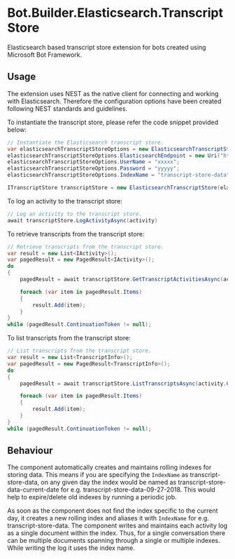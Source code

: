 ﻿# Bot.Builder.Elasticsearch.TranscriptStore
Elasticsearch based transcript store extension for bots created using Microsoft Bot Framework.

## Usage
The extension uses NEST as the native client for connecting and working with Elasticsearch. Therefore the configuration options have been created following NEST standards and guidelines.

To instantiate the transcript store, please refer the code snippet provided below:

```csharp
// Instantiate the Elasticsearch transcript store.
var elasticsearchTranscriptStoreOptions = new ElasticsearchTranscriptStoreOptions();
elasticsearchTranscriptStoreOptions.ElasticsearchEndpoint = new Uri("http://localhost:9200");
elasticsearchTranscriptStoreOptions.UserName = "xxxxx";
elasticsearchTranscriptStoreOptions.Password = "yyyyy";
elasticsearchTranscriptStoreOptions.IndexName = "transcript-store-data";

ITranscriptStore transcriptStore = new ElasticsearchTranscriptStore(elasticsearchTranscriptStoreOptions);
```

To log an activity to the transcript store:

```csharp
// Log an activity to the transcript store.
await transcriptStore.LogActivityAsync(activity)
```

To retrieve transcripts from the transcript store:

```csharp
// Retrieve transcripts from the transcript store.
var result = new List<IActivity>();
var pagedResult = new PagedResult<IActivity>();
do
{
    pagedResult = await transcriptStore.GetTranscriptActivitiesAsync(activity.ChannelId, activity.Conversation.Id, pagedResult.ContinuationToken);

    foreach (var item in pagedResult.Items)
    {
        result.Add(item);
    }
}
while (pagedResult.ContinuationToken != null);
```

To list transcripts from the transcript store:

```csharp
// List transcripts from the transcript store.
var result = new List<TranscriptInfo>();
var pagedResult = new PagedResult<TranscriptInfo>();
do
{
    pagedResult = await transcriptStore.ListTranscriptsAsync(activity.ChannelId, pagedResult.ContinuationToken);

    foreach (var item in pagedResult.Items)
    {
        result.Add(item);
    }
}
while (pagedResult.ContinuationToken != null);
```

## Behaviour
The component automatically creates and maintains rolling indexes for storing data. This means if you are specifying the `IndexName` as transcript-store-data, on any given day the index would be named as transcript-store-data-current-date for e.g. transcript-store-data-09-27-2018. This would help to expire/delete old indexes by running a periodic job.

As soon as the component does not find the index specific to the current day, it creates a new rolling index and aliases it with `IndexName` for e.g. transcript-store-data. The component writes and maintains each activity log as a single document within the index. Thus, for a single conversation there can be multiple documents spanning through a single or multiple indexes. While writing the log it uses the index name.

